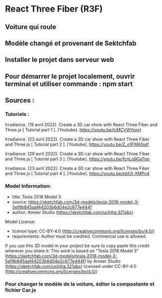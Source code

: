 # React Three Fiber (R3F)
## Voiture qui roule
## Modèle changé et provenant de Sektchfab
## Installer le projet dans serveur web
## Pour démarrer le projet localement, ouvrir terminal et utiliser commande : npm start

## Sources :

### Tutoriels :
Irradiance. (19 avril 2022). Create a 3D car show with React Three Fiber and Three.js [ Tutorial part 1 ]. [Youtube]. https://youtu.be/lcMCVWYpnrI

Irradiance. (23 avril 2022). Create a 3D car show with React Three Fiber and Three.js [ Tutorial part 2 ]. [Youtube]. https://youtu.be/Z_o1FWA5jaY

Irradiance. (29 avril 2022). Create a 3D car show with React Three Fiber and Three.js [ Tutorial part 3 ]. [Youtube]. https://youtu.be/fcnLq9GaTpo

Irradiance. (23 avril 2022). Create a 3D car show with React Three Fiber and Three.js [ Tutorial part 4 ]. [Youtube]. https://youtu.be/pbfJt-XMPo4


### Model Information:
* title:	Tesla 2018 Model 3
* source:	https://sketchfab.com/3d-models/tesla-2018-model-3-5ef9b845aaf44203b6d04e2c677e444f
* author:	Ameer Studio (https://sketchfab.com/uchiha.321abc)

Model License:
* license type:	CC-BY-4.0 (http://creativecommons.org/licenses/by/4.0/)
* requirements:	Author must be credited. Commercial use is allowed.

If you use this 3D model in your project be sure to copy paste this credit wherever you share it:
This work is based on "Tesla 2018 Model 3" (https://sketchfab.com/3d-models/tesla-2018-model-3-5ef9b845aaf44203b6d04e2c677e444f) by Ameer Studio (https://sketchfab.com/uchiha.321abc) licensed under CC-BY-4.0 (http://creativecommons.org/licenses/by/4.0/)

### Pour changer le modèle de la voiture, éditer la compostante et fichier Car.js